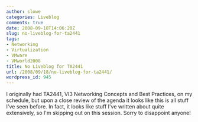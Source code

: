 ```yaml
---
author: slowe
categories: Liveblog
comments: true
date: 2008-09-18T14:06:20Z
slug: no-liveblog-for-ta2441
tags:
- Networking
- Virtualization
- VMware
- VMworld2008
title: No Liveblog for TA2441
url: /2008/09/18/no-liveblog-for-ta2441/
wordpress_id: 945
---
```


I originally had TA2441, VI3 Networking Concepts and Best Practices, on my schedule, but upon a close review of the agenda it looks like this is all stuff I've seen before. In fact, it looks like stuff I've written about quite extensively, so I'm skipping out on this session. Sorry to disappoint anyone!
